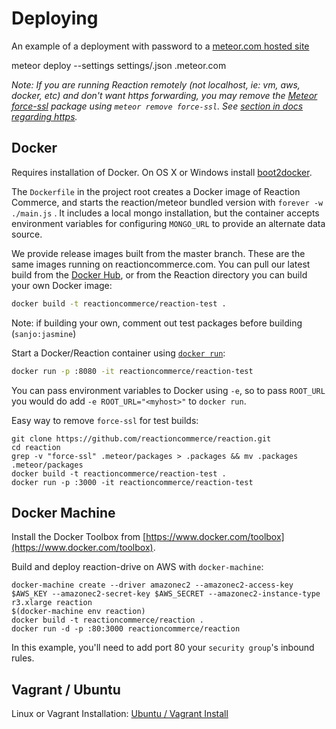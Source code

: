# Deploying
An example of a deployment with password to a [meteor.com hosted site](https://docs.meteor.com/#deploying)

  meteor deploy --settings settings/<prod-settings>.json <yoursite>.meteor.com

_Note: If you are running Reaction remotely (not localhost, ie: vm, aws, docker, etc) and don't want https forwarding, you may remove the [Meteor force-ssl](https://atmospherejs.com/meteor/force-ssl) package using `meteor remove force-ssl`. See [section in docs regarding https](https://github.com/reactioncommerce/reaction/blob/master/docs/developer/installation.md#https)._

## Docker
Requires installation of Docker. On OS X or Windows install [boot2docker](https://boot2docker.io/).

The `Dockerfile` in the project root creates a Docker image of Reaction Commerce, and starts the reaction/meteor bundled version with `forever -w ./main.js` . It includes a local mongo installation, but the container accepts environment variables for configuring `MONGO_URL` to provide an alternate data source.

We provide release images built from the master branch. These are the same images running on reactioncommerce.com. You can pull our latest build from the [Docker Hub](https://hub.docker.com/r/reactioncommerce/reaction/), or from the Reaction directory you can build your own Docker image:

```bash
docker build -t reactioncommerce/reaction-test .
```

Note: if building your own, comment out test packages before building (`sanjo:jasmine`)

Start a Docker/Reaction container using [`docker run`](https://docs.docker.com/reference/commandline/cli/#run):

```bash
docker run -p :8080 -it reactioncommerce/reaction-test
```

You can pass environment variables to Docker using `-e`, so to pass `ROOT_URL` you would do add `-e ROOT_URL="<myhost>"` to `docker run`.

Easy way to remove `force-ssl` for test builds:

```
git clone https://github.com/reactioncommerce/reaction.git
cd reaction
grep -v "force-ssl" .meteor/packages > .packages && mv .packages .meteor/packages
docker build -t reactioncommerce/reaction-test .
docker run -p :3000 -it reactioncommerce/reaction-test
```

## Docker Machine
Install the Docker Toolbox from [https://www.docker.com/toolbox](https://www.docker.com/toolbox).

Build and deploy reaction-drive on AWS with `docker-machine`:

```
docker-machine create --driver amazonec2 --amazonec2-access-key $AWS_KEY --amazonec2-secret-key $AWS_SECRET --amazonec2-instance-type r3.xlarge reaction
$(docker-machine env reaction)
docker build -t reactioncommerce/reaction .
docker run -d -p :80:3000 reactioncommerce/reaction
```

In this example, you'll need to add port 80 your `security group`'s inbound rules.

## Vagrant / Ubuntu
Linux or Vagrant Installation: [Ubuntu / Vagrant Install](https://github.com/reactioncommerce/reaction/blob/master/docs/developer/vagrant.md)
